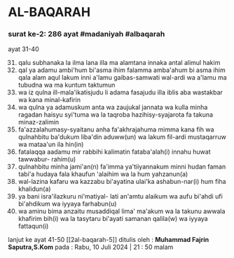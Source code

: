 # AL-BAQARAH
### surat ke-2: 286 ayat #madaniyah #albaqarah
ayat 31-40

31. qalu subhanaka la ilma lana illa ma alamtana innaka antal alimul hakim
32. qal ya adamu ambi'hum bi'asma ihim falamma amba'ahum bi asma ihim qala alam aqul lakum inni a'lamu gaibas-samwati wal-ardi wa a'lamu ma tubudna wa ma kuntum taktumun
33. wa iz qulna ill-mala'ikatisjudu li adama fasajudu illa iblis aba wastakbar wa kana minal-kafirin
34. wa qulna ya adamuskum anta wa zaujukal jannata wa kulla minha ragadan haisyu syi'tuma wa la taqroba hazihisy-syajarota fa takuna minaz-zalimin
35. fa'azzalahumasy-syaitanu anha fa'akhrajahuma mimma kana fih wa qulnahbitu ba'dukum liba'din aduww(un) wa lakum fil-ardi mustaqarruw wa mataa'un ila hin(in)
36. fatalaqqa aadamu mir rabbihi kalimatin fataba'alah(i) innahu huwat tawwabur- rahim(u)
37. qulnahbitu minha jami'an(n) fa'imma ya'tiiyannakum minni hudan faman tabi'a hudaya fala khaufun 'alaihim wa la hum yahzanun(a)
38. wal-lazina kafaru wa kazzabu bi'ayatina ulai'ka ashabun-nar(i) hum fiha khalidun(a)
39. ya bani isra'ilazkuru ni'matiyal- lati an'amtu alaikum wa aufu bi'ahdi ufi bi'ahdikum wa iyyaya farhabun(u)
40. wa aminu bima anzaitu musaddiqal lima' ma'akum wa la takunu awwala khafirim bih(i) wa la tasytaru bi'ayati samanan qalila(w) wa iyyaya fattaqun(i)

lanjut ke ayat 41-50 [[2al-baqarah-5]]
ditulis oleh : **Muhammad Fajrin Saputra,S.Kom**
pada : Rabu, 10 Juli  2024 | 21 : 50 malam